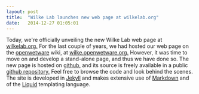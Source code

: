 ```yaml
---
layout: post
title:  "Wilke Lab launches new web page at wilkelab.org"
date:   2014-12-27 01:05:01
---
```

Today, we're officially unveiling the new Wilke Lab web page at [wilkelab.org.](http://wilkelab.org) For the last couple of years, we had hosted our web page on the [openwetware](http://openwetware.org) wiki, at [wilke.openwetware.org.](http://wilke.openwetware.org) However, it was time to move on and develop a stand-alone page, and thus we have done so. The new page is hosted on [github,](http://github.com) and its source is freely available in a public [github repository.](http://github.com/wilkelab/wilkelab.github.io) Feel free to browse the code and look behind the scenes. The site is developed in [Jekyll](http://jekyllrb.com/) and makes extensive use of [Markdown](http://kramdown.gettalong.org/) and of the [Liquid](https://github.com/Shopify/liquid/wiki/Liquid-for-Designers) templating language. 

